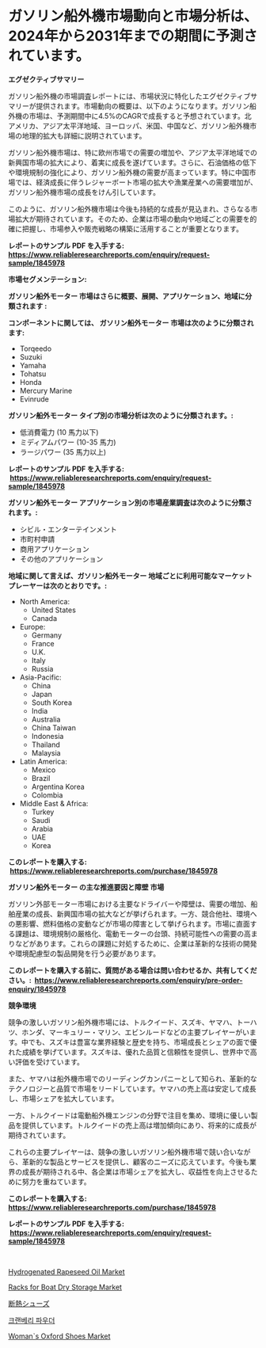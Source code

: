 <p><h1>ガソリン船外機市場動向と市場分析は、2024年から2031年までの期間に予測されています。</h1></p><p><strong>エグゼクティブサマリー</strong></p>
<p><p>ガソリン船外機の市場調査レポートには、市場状況に特化したエグゼクティブサマリーが提供されます。市場動向の概要は、以下のようになります。ガソリン船外機の市場は、予測期間中に4.5%のCAGRで成長すると予想されています。北アメリカ、アジア太平洋地域、ヨーロッパ、米国、中国など、ガソリン船外機市場の地理的拡大も詳細に説明されています。</p><p>ガソリン船外機市場は、特に欧州市場での需要の増加や、アジア太平洋地域での新興国市場の拡大により、着実に成長を遂げています。さらに、石油価格の低下や環境規制の強化により、ガソリン船外機の需要が高まっています。特に中国市場では、経済成長に伴うレジャーボート市場の拡大や漁業産業への需要増加が、ガソリン船外機市場の成長をけん引しています。</p><p>このように、ガソリン船外機市場は今後も持続的な成長が見込まれ、さらなる市場拡大が期待されています。そのため、企業は市場の動向や地域ごとの需要を的確に把握し、市場参入や販売戦略の構築に活用することが重要となります。</p></p>
<p><strong>レポートのサンプル PDF を入手する: <a href="https://www.reliableresearchreports.com/enquiry/request-sample/1845978">https://www.reliableresearchreports.com/enquiry/request-sample/1845978</a></strong></p>
<p><strong>市場セグメンテーション:</strong></p>
<p><strong> ガソリン船外モーター 市場はさらに概要、展開、アプリケーション、地域に分類されます :</strong></p>
<p><strong>コンポーネントに関しては、 ガソリン船外モーター 市場は次のように分類されます: &nbsp;</strong></p>
<p><ul><li>Torqeedo</li><li>Suzuki</li><li>Yamaha</li><li>Tohatsu</li><li>Honda</li><li>Mercury Marine</li><li>Evinrude</li></ul></p>
<p><strong> ガソリン船外モーター タイプ別の市場分析は次のように分類されます。:</strong></p>
<p><ul><li>低消費電力 (10 馬力以下)</li><li>ミディアムパワー (10-35 馬力)</li><li>ラージパワー (35 馬力以上)</li></ul></p>
<p><strong>レポートのサンプル PDF を入手する: &nbsp;<a href="https://www.reliableresearchreports.com/enquiry/request-sample/1845978">https://www.reliableresearchreports.com/enquiry/request-sample/1845978</a></strong></p>
<p><strong> ガソリン船外モーター アプリケーション別の市場産業調査は次のように分類されます。:</strong></p>
<p><ul><li>シビル・エンターテインメント</li><li>市町村申請</li><li>商用アプリケーション</li><li>その他のアプリケーション</li></ul></p>
<p><strong>地域に関して言えば、ガソリン船外モーター 地域ごとに利用可能なマーケットプレーヤーは次のとおりです。:</strong></p>
<p><ul>
    <li>
        North America:
        <ul>
            <li>United States</li>
            <li>Canada</li>
        </ul>
    </li>
    <li>
        Europe:
        <ul>
            <li>Germany</li>
            <li>France</li>
            <li>U.K.</li>
            <li>Italy</li>
            <li>Russia</li>
        </ul>
    </li>
    <li>
        Asia-Pacific:
        <ul>
            <li>China</li>
            <li>Japan</li>
            <li>South Korea</li>
            <li>India</li>
            <li>Australia</li>
            <li>China Taiwan</li>
            <li>Indonesia</li>
            <li>Thailand</li>
            <li>Malaysia</li>
        </ul>
    </li>
    <li>
        Latin America:
        <ul>
            <li>Mexico</li>
            <li>Brazil</li>
            <li>Argentina Korea</li>
            <li>Colombia</li>
        </ul>
    </li>
    <li>
        Middle East & Africa:
        <ul>
            <li>Turkey</li>
            <li>Saudi</li>
            <li>Arabia</li>
            <li>UAE</li>
            <li>Korea</li>
        </ul>
    </li>
    </ul></p>
<p><strong>このレポートを購入する: &nbsp;<a href="https://www.reliableresearchreports.com/purchase/1845978">https://www.reliableresearchreports.com/purchase/1845978</a></strong></p>
<p><strong>ガソリン船外モーター の主な推進要因と障壁 市場</strong></p>
<p><p>ガソリン外部モーター市場における主要なドライバーや障壁は、需要の増加、船舶産業の成長、新興国市場の拡大などが挙げられます。一方、競合他社、環境への悪影響、燃料価格の変動などが市場の障害として挙げられます。市場に直面する課題は、環境規制の厳格化、電動モーターの台頭、持続可能性への需要の高まりなどがあります。これらの課題に対処するために、企業は革新的な技術の開発や環境配慮型の製品開発を行う必要があります。</p></p>
<p><strong>このレポートを購入する前に、質問がある場合は問い合わせるか、共有してください。:&nbsp; <a href="https://www.reliableresearchreports.com/enquiry/pre-order-enquiry/1845978">https://www.reliableresearchreports.com/enquiry/pre-order-enquiry/1845978</a></strong></p>
<p><strong>競争環境</strong></p>
<p><p>競争の激しいガソリン船外機市場には、トルクイード、スズキ、ヤマハ、トーハツ、ホンダ、マーキュリー・マリン、エビンルードなどの主要プレイヤーがいます。中でも、スズキは豊富な業界経験と歴史を持ち、市場成長とシェアの面で優れた成績を挙げています。スズキは、優れた品質と信頼性を提供し、世界中で高い評価を受けています。</p><p>また、ヤマハは船外機市場でのリーディングカンパニーとして知られ、革新的なテクノロジーと品質で市場をリードしています。ヤマハの売上高は安定して成長し、市場シェアを拡大しています。</p><p>一方、トルクイードは電動船外機エンジンの分野で注目を集め、環境に優しい製品を提供しています。トルクイードの売上高は増加傾向にあり、将来的に成長が期待されています。</p><p>これらの主要プレイヤーは、競争の激しいガソリン船外機市場で競い合いながら、革新的な製品とサービスを提供し、顧客のニーズに応えています。今後も業界の成長が期待される中、各企業は市場シェアを拡大し、収益性を向上させるために努力を重ねています。</p></p>
<p><strong>このレポートを購入する: &nbsp; <a href="https://www.reliableresearchreports.com/purchase/1845978">https://www.reliableresearchreports.com/purchase/1845978</a></strong></p>
<p><strong>レポートのサンプル PDF を入手する: &nbsp;<a href="https://www.reliableresearchreports.com/enquiry/request-sample/1845978">https://www.reliableresearchreports.com/enquiry/request-sample/1845978</a></strong><strong></strong></p>
<p>&nbsp;</p>
<p><p><a href="https://github.com/markusgodoy/Market-Research-Report-List-2/blob/main/hydrogenated-rapeseed-oil-market.md">Hydrogenated Rapeseed Oil Market</a></p><p><a href="https://view.publitas.com/reportprime-1/decoding-the-racks-for-boat-dry-storage-market-a-deep-dive-into-the-latest-market-trends-market-segmentation-and-competitive-analysis/">Racks for Boat Dry Storage Market</a></p><p><a href="https://medium.com/@arimuller2009/%E7%B5%B6%E7%B8%81%E3%82%B7%E3%83%A5%E3%83%BC%E3%82%BA%E5%B8%82%E5%A0%B4%E3%81%AF%E5%B8%82%E5%A0%B4%E3%82%B7%E3%82%A7%E3%82%A2-%E5%B8%82%E5%A0%B4%E3%83%88%E3%83%AC%E3%83%B3%E3%83%89-%E5%B8%82%E5%A0%B4%E6%88%90%E9%95%B7%E3%81%AB%E9%96%A2%E3%81%99%E3%82%8B%E6%83%85%E5%A0%B1%E3%82%92%E6%8F%90%E4%BE%9B%E3%81%97%E3%81%A6%E3%81%84%E3%81%BE%E3%81%99-zetsuen-sh%C5%ABzu-ichiba-wa-ichiba-shie%C4%81-ichiba-torendo-27f2810c51ba">断熱シューズ</a></p><p><a href="https://medium.com/@stanleylyittle554467/%ED%81%AC%EB%9E%9C%EB%B2%A0%EB%A6%AC-%ED%8C%8C%EC%9A%B0%EB%8D%94-%EC%8B%9C%EC%9E%A5-%EB%B6%84%EC%84%9D-cagr-%EC%8B%9C%EC%9E%A5-%EC%84%B8%EB%B6%84%ED%99%94-%EB%B0%8F-%EA%B8%80%EB%A1%9C%EB%B2%8C-%EC%82%B0%EC%97%85-%EA%B0%9C%EC%9A%94-b659202565ca">크랜베리 파우더</a></p><p><a href="https://shimmer-gardenia-37a.notion.site/Woman-s-Oxford-Shoes-Market-Size-Share-Trends-Analysis-Report-By-Material-By-Type-By-End-user--a38942fa4b4e4523b0ea7e2611fcab95">Woman`s Oxford Shoes Market</a></p></p>